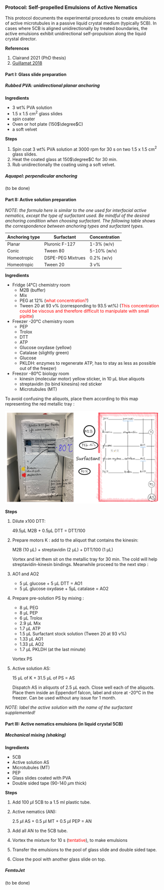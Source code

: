 ### Protocol: Self-propelled Emulsions of Active Nematics

This protocol documents the experimental procedures to create emulsions of active microtubules in a passive liquid crystal medium (typically 5CB). In cases where 5CB is aligned unidirectionally by treated boundaries, the active emulsions exhibit unidirectional self-propulsion along the liquid crystal director.

**References**
1. Clairand 2021 (PhD thesis)
2. [Guillamat 2018](https://www.science.org/doi/10.1126/sciadv.aao1470)

#### Part I: Glass slide preparation

##### Rubbed PVA: unidirectional planar anchoring

**Ingredients**

- 3 wt% PVA solution
- 1.5 x 1.5 cm$^2$ glass slides
- spin coater
- Oven or hot plate (150$\degree$C)
- a soft velvet

**Steps**

1. Spin coat 3 wt% PVA solution at 3000 rpm for 30 s on two 1.5 x 1.5 cm$^2$ glass slides.
2. Heat the coated glass at 150$\degree$C for 30 min.
3. Rub unidirectionally the coating using a soft velvet.

##### Aquapel: perpendicular anchoring

(to be done)

#### Part II: Active solution preparation

*NOTE: the formula here is similar to the one used for interfacial active nematics, except the type of surfactant used. Be mindful of the desired anchoring condition when choosing surfactant. The following table shows the correspondence between anchoring types and surfactant types.*

| Anchoring type | Surfactant                     | Concentration       |
|----------------|--------------------------------|---------------------|
| Planar         | Pluronic F-127                 | 1-3% (w/v)          |
| Conic          | Tween 80                       | 5-10% (w/v)         |
| Homeotropic    | DSPE-PEG Mixtrues              |  0.2% (w/v)         |
| Homeotropic    | Tween 20                       |  3 v%               |  

**Ingredients**

- Fridge (4°C) chemistry room
  - M2B (buffer)
  - Mix
  - PEG at 12% (<font color="red">what concentration?</font>)
  - Tween 20 at 93 v% (corresponding to 93.5 wt%) (<font color="red">This concentration could be viscous and therefore difficult to manipulate with small pipitte</font>)
- Freezer -20°C chemistry room
  - PEP
  - Trolox
  - DTT
  - ATP
  - Glucose oxydase (yellow)
  - Catalase (slightly green)
  - Glucose
  - PKLDH: enzymes to regenerate ATP, has to stay as less as possible out of the freezer)
- Freezor -80°C biology room
  - kinesin (molecular motor) yellow sticker, in 10 µL blue aliquots
  - streptavidin (to bind kinesins) red sticker
  - Microtubules (MT)

To avoid confusing the aliquots, place them according to this map representing the red metallic tray :

![chemicals layout in tray](../images/2022/11/chemicals-layout-in-tray.png)

**Steps**

1) Dilute x100 DTT:

   49.5µL M2B + 0.5µL DTT = DTT/100

2) Prepare motors K : add to the aliquot that contains the kinesin:

    M2B (10 µL) + streptavidin (2 µL) + DTT/100 (1 µL)

    Vortex and let them sit on the metallic tray for 30 min. The cold will help streptavidin-kinesin bindings. Meanwhile proceed to the next step :

3) AO1 and AO2
    - 5 µL glucose + 5 µL DTT = AO1
    - 5 µL glucose oxydase + 5µL catalase = AO2

4) Prepare pre-solution PS by mixing :
    - 8 µL PEG
    - 8 µL PEP
    - 6 µL Trolox
    - 2.9 µL Mix
    - 1.7 µL ATP
    - 1.5 µL Surfactant stock solution (Tween 20 at 93 v%)
    - 1.33 µL AO1
    - 1.33 µL AO2
    - 1.7 µL PKLDH (at the last minute)

    Vortex PS

5) Active solution AS:

    15 µL of K + 31.5 µL of PS = AS

    Dispatch AS in aliquots of 2.5 µL each. Close well each of the aliquots. Place them inside an Eppendorf falcon, label and store at -20°C in the freezer. Can be used without any issue for 1 month.

*NOTE: label the active solution with the name of the surfactant supplemented!*

#### Part III: Active nematics emulsions (in liquid crystal 5CB)

##### Mechanical mixing (shaking)

**Ingredients**

- 5CB
- Active solution AS
- Microtubules (MT)
- PEP
- Glass slides coated with PVA
- Double sided tape (90-140 $\mu$m thick)

**Steps**

1. Add 100 $\mu$l 5CB to a 1.5 ml plastic tube.
2. Active nematics (AN):

   2.5 $\mu$l AS + 0.5 $\mu$l MT + 0.5 $\mu$l PEP = AN

3. Add all AN to the 5CB tube.
4. Vortex the mixture for 10 s (<font color="red">tentative</font>), to make emulsions
5. Transfer the emulsions to the pool of glass slide and double sided tape.
6. Close the pool with another glass slide on top.

##### FemtoJet

(to be done)
